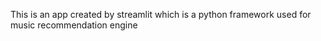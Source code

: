 This is an app created by streamlit which is a python framework used for music recommendation engine
